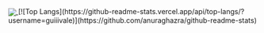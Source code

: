 <a href="https://github.com/anuraghazra/github-readme-stats">
  <img align="center" src="https://github-readme-stats.vercel.app/api?username=guiiivale&show_icons=true&theme=dracula" />
</a>
[![Top Langs](https://github-readme-stats.vercel.app/api/top-langs/?username=guiiivale)](https://github.com/anuraghazra/github-readme-stats)

